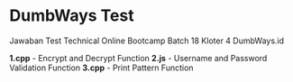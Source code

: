 # DumbWays Test
Jawaban Test Technical Online Bootcamp Batch 18 Kloter 4 DumbWays.id

**1.cpp** - Encrypt and Decrypt Function
**2.js** - Username and Password Validation Function
**3.cpp** - Print Pattern Function
